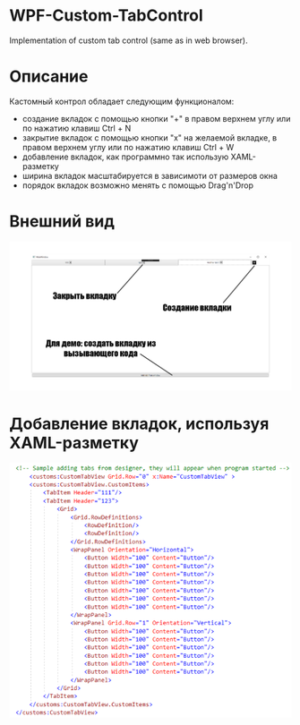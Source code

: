 # WPF-Custom-TabControl
Implementation of custom tab control (same as in web browser).
# Описание
Кастомный контрол обладает следующим функционалом:
 - создание вкладок с помощью кнопки "+" в правом верхнем углу или по нажатию клавиш Ctrl + N
 - закрытие вкладок с помощью кнопки "x" на желаемой вкладке, в правом верхнем углу или по нажатию клавиш Ctrl + W
 - добавление вкладок, как программно так использую XAML-разметку
 - ширина вкладок масштабируется в зависимоти от размеров окна
 - порядок вкладок возможно менять с помощью Drag'n'Drop

# Внешний вид
![alt text](https://github.com/SLengo/WPF-Custom-TabControl/blob/master/demoimage/1.png?raw=true)

# Добавление вкладок, используя XAML-разметку
![alt text](https://github.com/SLengo/WPF-Custom-TabControl/blob/master/demoimage/2.PNG?raw=true)

